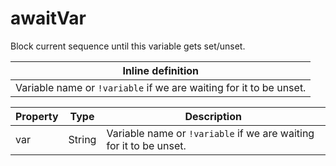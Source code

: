 ---
---
# awaitVar

Block current sequence until this variable gets set/unset.

| Inline definition |
| -------- |
| Variable name or <code>!variable</code> if we are waiting for it to be unset. |


| Property | Type | Description |
| ------- | ------- | -------- |
| var | String | Variable name or <code>!variable</code> if we are waiting for it to be unset. |

